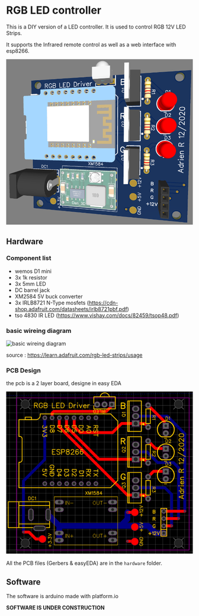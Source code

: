 # RGB LED controller

This is a DIY version of a LED controller. It is used to control RGB 12V LED Strips.

It supports the Infrared remote control as well as a web interface with esp8266.

![3D render of the pcb](docs/3D.bmp)
## Hardware

### Component list

- wemos D1 mini
- 3x 1k resistor
- 3x 5mm LED
- DC barrel jack
- XM2584 5V buck converter
- 3x IRLB8721 N-Type mosfets (https://cdn-shop.adafruit.com/datasheets/irlb8721pbf.pdf)
- tso 4830 IR LED (https://www.vishay.com/docs/82459/tsop48.pdf)

### basic wireing diagram 
![basic wireing diagram ](https://cdn-learn.adafruit.com/assets/assets/000/002/692/large1024/led_strips_ledstripfet.gif?1448059609)

source : https://learn.adafruit.com/rgb-led-strips/usage

### PCB Design

the pcb is a 2 layer board, designe in easy EDA

![Image of the pcb](docs/board.bmp)

All the PCB files (Gerbers & easyEDA) are in the `hardware` folder.

## Software

The software is arduino made with platform.io

**SOFTWARE IS UNDER CONSTRUCTION**